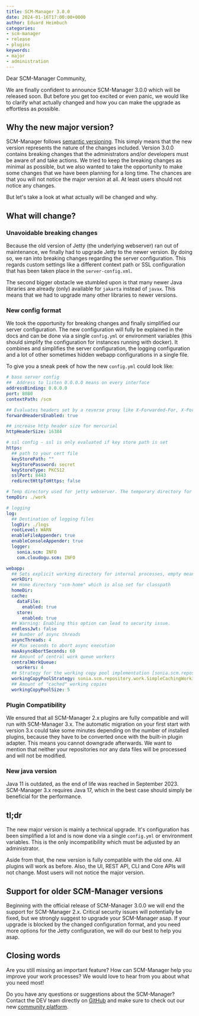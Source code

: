 ```yaml
---
title: SCM-Manager 3.0.0
date: 2024-01-16T17:00:00+0000
author: Eduard Heimbuch
categories:
- scm-manager
- release
- plugins
keywords:
- major
- administration 
---
```


Dear SCM-Manager Community,

We are finally confident to announce SCM-Manager 3.0.0 which will be released soon.
But before you get too excited or even panic, we would like to clarify what actually changed and how you can make the upgrade as effortless as possible.

## Why the new major version?
SCM-Manager follows [semantic versioning](https://semver.org/lang/de/). This simply means that the new version represents the nature of the changes included.
Version 3.0.0 contains breaking changes that the administrators and/or developers must be aware of and take actions.
We tried to keep the breaking changes as minimal as possible, but we also wanted to take the opportunity to make some changes that we have been planning for a long time.
The chances are that you will not notice the major version at all. At least users should not notice any changes.

But let's take a look at what actually will be changed and why.

## What will change?

### Unavoidable breaking changes
Because the old version of Jetty (the underlying webserver) ran out of maintenance, we finally had to upgrade Jetty to the newer version.
By doing so, we ran into breaking changes regarding the server configuration.
This regards custom settings like a different context path or SSL configuration that has been taken place in the `server-config.xml`.

The second bigger obstacle we stumbled upon is that many newer Java libraries are already (only) available for `jakarta` instead of `javax`.
This means that we had to upgrade many other libraries to newer versions.

### New config format
We took the opportunity for breaking changes and finally simplified our server configuration.
The new configuration will fully be explained in the docs and can be done via a single `config.yml` or environment variables
(this should simplify the configuration for instances running with docker).
It combines and simplifies the server configuration, the logging configuration and a lot of other sometimes hidden webapp configurations in a single file.

To give you a sneak peek of how the new `config.yml` could look like:

```yaml
# base server config
##  Address to listen 0.0.0.0 means on every interface
addressBinding: 0.0.0.0
port: 8080
contextPath: /scm

## Evaluates headers set by a reverse proxy like X-Forwarded-For, X-Forwarded-Proto and X-Forwarded-Host
forwardHeadersEnabled: true

## increase http header size for mercurial
httpHeaderSize: 16384

# ssl config - ssl is only evaluated if key store path is set
https:
  ## path to your cert file
  keyStorePath: ""
  keyStorePassword: secret
  keyStoreType: PKCS12
  sslPort: 8443
  redirectHttpToHttps: false

# Temp directory used for jetty webserver. The temporary directory for internal operations can be configured as "workDir" in webapp.
tempDir: ./work

# logging
log:
  ## Destination of logging files
  logDir: ./logs
  rootLevel: WARN
  enableFileAppender: true
  enableConsoleAppender: true
  logger:
    sonia.scm: INFO
    com.cloudogu.scm: INFO

webapp:
  ## Sets explicit working directory for internal processes, empty means default java temp dir
  workDir:
  ## Home directory "scm-home" which is also set for classpath
  homeDir:
  cache:
    dataFile:
      enabled: true
    store:
      enabled: true
  ## Warning: Enabling this option can lead to security issue.
  endlessJwt: false
  ## Number of async threads
  asyncThreads: 4
  ## Max seconds to abort async execution
  maxAsyncAbortSeconds: 60
  ## Amount of central work queue workers
  centralWorkQueue:
    workers: 4
  ## Strategy for the working copy pool implementation [sonia.scm.repository.work.NoneCachingWorkingCopyPool, sonia.scm.repository.work.SimpleCachingWorkingCopyPool]
  workingCopyPoolStrategy: sonia.scm.repository.work.SimpleCachingWorkingCopyPool
  ## Amount of "cached" working copies
  workingCopyPoolSize: 5
```

### Plugin Compatibility
We ensured that all SCM-Manager 2.x plugins are fully compatible and will run with SCM-Manager 3.x. 
The automatic migration on your first start with version 3.x could take some minutes depending on the number of installed
plugins, because they have to be converted once with the built-in plugin adapter.
This means you cannot downgrade afterwards. We want to mention that neither your repositories nor any data files will be processed and will not be modified.

### New java version
Java 11 is outdated, as the end of life was reached in September 2023. SCM-Manager 3.x requires Java 17, which in the best case should simply be beneficial for the performance.

## tl;dr
The new major version is mainly a technical upgrade. It's configuration has been simplified a lot and is now done via a single `config.yml` or environment variables.
This is the only incompatibility which must be adjusted by an administrator.

Aside from that, the new version is fully compatible with the old one. All plugins will work as before.
Also, the UI, REST API, CLI and Core APIs will not change. Most users will not notice the major version.


## Support for older SCM-Manager versions
Beginning with the official release of SCM-Manager 3.0.0 we will end the support for SCM-Manager 2.x.
Critical security issues will potentially be fixed, but we strongly suggest to upgrade your SCM-Manager asap.
If your upgrade is blocked by the changed configuration format, and you need more options for the Jetty configuration,
we will do our best to help you asap.

## Closing words

Are you still missing an important feature? How can SCM-Manager help you improve your work processes?
We would love to hear from you about what you need most!

Do you have any questions or suggestions about the SCM-Manager?
Contact the DEV team directly on [GitHub](https://github.com/scm-manager/scm-manager/) and make sure
to check out our new [community platform](https://community.cloudogu.com/c/scm-manager/).
